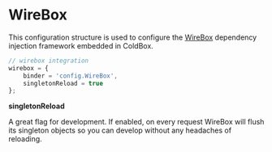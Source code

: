 # WireBox

This configuration structure is used to configure the [WireBox](http://wiki.coldbox.org/wiki/WireBox.cfm) dependency injection framework embedded in ColdBox. 

```js
// wirebox integration
wirebox = {
	binder = 'config.WireBox',
	singletonReload = true
};
```

**singletonReload**

A great flag for development. If enabled, on every request WireBox will flush its singleton objects so you can develop without any headaches of reloading.

